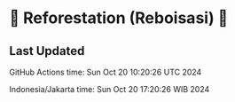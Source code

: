 
# 🌳 Reforestation (Reboisasi) 🌲

## Last Updated

GitHub Actions time: Sun Oct 20 10:20:26 UTC 2024

Indonesia/Jakarta time: Sun Oct 20 17:20:26 WIB 2024
